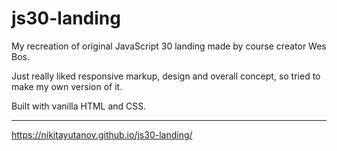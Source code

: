 # js30-landing

My recreation of original JavaScript 30 landing made by course creator Wes Bos.

Just really liked responsive markup, design and overall concept, so tried to make my own version of it.

Built with vanilla HTML and CSS.

____

https://nikitayutanov.github.io/js30-landing/